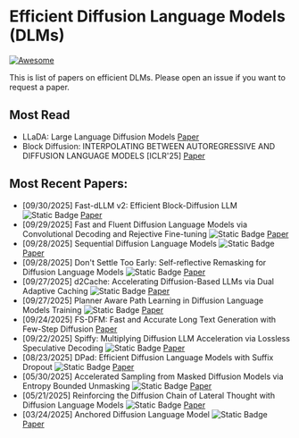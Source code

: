 # Efficient Diffusion Language Models (DLMs)

[![Awesome](https://awesome.re/badge.svg)](https://awesome.re)


This is list of papers on efficient DLMs. Please open an issue if you want to request a paper.


## Most Read
- LLaDA: Large Language Diffusion Models [Paper](https://arxiv.org/pdf/2502.09992)
- Block Diffusion: INTERPOLATING BETWEEN AUTOREGRESSIVE AND DIFFUSION LANGUAGE MODELS [ICLR'25] [Paper](https://arxiv.org/pdf/2503.09573)

## Most Recent Papers:
- [09/30/2025] Fast-dLLM v2: Efficient Block-Diffusion LLM ![Static Badge](https://img.shields.io/badge/Nvidia-ArXiv-red) [Paper](https://www.alphaxiv.org/abs/2509.26328)
- [09/29/2025] Fast and Fluent Diffusion Language Models via Convolutional Decoding and Rejective Fine-tuning ![Static Badge](https://img.shields.io/badge/Neurips'25-red) [Paper](https://arxiv.org/pdf/2509.15188)
- [09/28/2025] Sequential Diffusion Language Models ![Static Badge](https://img.shields.io/badge/ArXiv-red) [Paper](https://www.alphaxiv.org/abs/2509.24007)
- [09/28/2025] Don't Settle Too Early: Self-reflective Remasking for Diffusion Language Models ![Static Badge](https://img.shields.io/badge/ArXiv-red) [Paper](https://www.arxiv.org/pdf/2509.23653)
- [09/27/2025] d2Cache: Accelerating Diffusion-Based LLMs via Dual Adaptive Caching ![Static Badge](https://img.shields.io/badge/ArXiv-red) [Paper](https://arxiv.org/pdf/2509.23094)
- [09/27/2025] Planner Aware Path Learning in Diffusion Language Models Training ![Static Badge](https://img.shields.io/badge/ArXiv-red) [Paper]([https://arxiv.org/pdf/2509.23094](https://www.arxiv.org/pdf/2509.23405))
- [09/24/2025] FS-DFM: Fast and Accurate Long Text Generation with Few-Step Diffusion [Paper](https://arxiv.org/pdf/2509.20624v1)
- [09/22/2025] Spiffy: Multiplying Diffusion LLM Acceleration via Lossless Speculative Decoding ![Static Badge](https://img.shields.io/badge/ArXiv-red) [Paper](https://arxiv.org/pdf/2509.18085)
- [08/23/2025] DPad: Efficient Diffusion Language Models with Suffix Dropout ![Static Badge](https://img.shields.io/badge/ArXiv-red) [Paper](https://arxiv.org/pdf/2508.14148)
- [05/30/2025] Accelerated Sampling from Masked Diffusion Models via Entropy Bounded Unmasking ![Static Badge](https://img.shields.io/badge/Meta-ArXiv-red) [Paper](https://arxiv.org/pdf/2505.24857)
- [05/21/2025] Reinforcing the Diffusion Chain of Lateral Thought with Diffusion Language Models ![Static Badge](https://img.shields.io/badge/Neurips'25-red) [Paper](https://arxiv.org/pdf/2505.10446)
- [03/24/2025] Anchored Diffusion Language Model ![Static Badge](https://img.shields.io/badge/Neurips'25-red) [Paper](https://arxiv.org/pdf/2505.18456)
